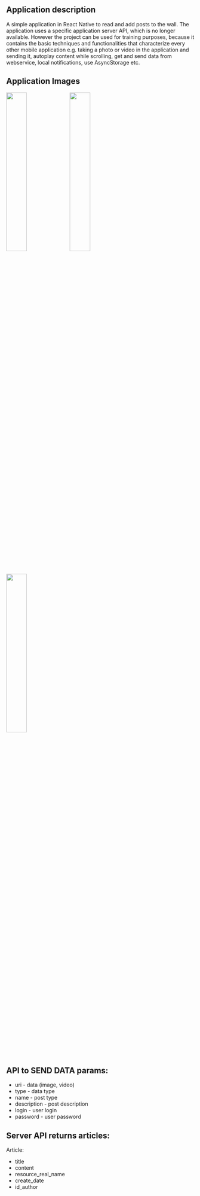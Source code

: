 ## Application description

A simple application in React Native to read and add posts to the wall. The application uses a specific application server API, which is no longer available. However the project can be used for training purposes, because it contains the basic techniques and functionalities that characterize every other mobile application e.g. taking a photo or video in the application and sending it, autoplay content while scrolling, get and send data from webservice, local notifications, use AsyncStorage etc.

## Application Images

<img src="https://lh3.googleusercontent.com/tNDTjemNyv9KwfbANggn7yVsDLnBssUS-sN3c2OS3Wz2fRzwanaQfVpMFPbBHvfUNx9Abe0iSSCxEosTBQ1JRZDayXwETKftR2Dz4s9u7_rir7yhznI7iiFjyZWXq_QjdgLsZcKC-R42lCFAYLv36FZRUpadTXmvW3UO3GQLa4AFG9_UrHqB2_bKvEcjvts4-BL6GuLCHk-w3Jl0eHedtcys4vnzBKsmVMUwa7orHF2eg3SOzKxui1xM0BRnvsEiTMeClaYUhIq5jJjqb5UaygEFFHUSSGQgPNvVumc4swLlpW4DEulnKM4npbBqX-zmsReGmgN9Mrb55b1avwhhJbmG0i29OUsm9KgnjO0vowu9TOP5Ib906ZXjuybcDQ0adyb_9W4M9LCaiNNn2smNxmoawKGx6YDqS5FnqIit64tg4wD_K2ZzvyEiNIO4WCBk86TA5N15MlducpxDWl7ABO5ak2wsZ0pjT68X-EexcClHvw1yrTnV-HSqxeyxfQos0Is7s4ub-zZl5KchNJHBv7a4n6HryJgCkRiq_mC1OskKHTf64EPTPwJoU7Lzn7jUjYkw4shvJrS2ov_D5WLMYqAdFTqO5dK8LLXQAd-a6Hq6ZCHONPVAvwxTwJKBN92kffrGK0p3t5mGv6snrDS6EHvFWAtf_nU3EtGHhrO76tA3b-9i5F3EfRw=w456-h937-no" style="width:33%"/>


<img src="https://lh3.googleusercontent.com/5VjIUB9ZHtSxjazcesgOEBa8pDW9Q6qPxWZM8Lp9BR3_zjmyy0QjNMTGVZ65JJVBb9bBxaNYE83QLSB_OfkQ7aCAx8DH3i4eCPeBEleunPUtGqTMY_CuR-fC8oLNkk1qHz33h-C9u3QYQ0iw5pWkfAv9Ol4bJOo_YWacanl3GEa7btjEB8Zt4RKe3TNoyfOsGZ9IBG58UNcSrZQOtzRW2qjNj_6q3VgOLyrpdhyqCJDqmTaoJH5D4wu3NZUZaIE7L7sjT5-FceRD2W_OlIbRylX0TGfNp9rh43gve6poI9_oabhe00HbxN-Iac1RSU1iNYKdxThTvg7Pbg7ld7s-yiU9s-Yu6oc3D0ZzZSttYxJI_fm6epewF0ZQv-PEQ8OT70Os8RJikhK2iN3iKF0_lg1DlE10jfDdH5JPqgmnz3SpekB6gM2M3mmZ8xMrmoClTgXQ-LXG5MG6I-0_CZgHmvzOyx-NN9FnyFfL6PDVHhefWmO3GHpfwvS5jPLLxxaIGmZpCIDEJQXDr5KGbbp0rSisYb7pY4rKHg9c9-f0gUTnANf2GnCrh1F5Q4qn0fQxmJcGTmMNrUy8939NQFUozTQ3TZdTJFhdedbBnuAANrJ1O30B6350UAaMInN3QJKwAxFwss7Kr1zH10KPei0xQgY623hrbrRqQp7UTK5FpjsQ-xD4hLXvP1A=w456-h937-no" style="width:33%"/>

<img src="https://lh3.googleusercontent.com/PeJtlbJ42rxGMCfGK_hecDRpKaex5oYuln8LLJCaCMlrl58T9iljRsFHjhisE7b7fDgyI4yusGxHZlCYHxIPWIFf8jP9RCDPLVRTdtW59wvTORlOOjYyfAjq3-EZ_3dHSb7om-pJnY9Hu1e2WmIjR2ae_kxsyqKTo5bFnXLDzijlHoAfrcujtW9QMuRIA2Xpea-cT9z_VZJotgqFwi7JnqwDNm_xxjdb0CUcLpQ8KCkTiZs7PfAesVoN6tA3nch-YlidYxJqNvOOHIe4c6jXABRFfADS2VuIJ1KLMOMdeP4ym2oLUyBR-Q_u_Qi3l5ONxhEzxWTAynjHASk5FVUXUo5CAfbreMEddZXm0qy4iGH2GFRWuo60Fz6YimCiYM0qjsASkbgWbQy4sN40dcq72DvdmDSrGJosHbxuKAlSdvMJ6x-uMhoOaicx2R_p6zGEmKnGoISjdVeFYL3UWH_xKaUEaXOXStnSvoKDwti5LyvgqkKP2zyyMWd4MUaf4OFCdHxrkN0mCWtU_HaHyiM7CxudrkOQJ_16Ob3C1JguEecYYVg2yZ6fyC9Ge1z7OBAU96JJUkmtaXhbo7lofrMYjnqqYl4e2vq5oP_R4Dy7jxWfR2rG_zkxySMGRFGlq2snWniP-358Rjpx9T5bJL2EiYpupb-CjNlKn3FrcWB2YO-Y-hkKjsHd-sw=w456-h937-no" style="width:33%"/>

## API to SEND DATA params:
<ul>
<li>uri - data (image, video)</li>
<li>type - data type</li>
<li>name - post type</li>
<li>description - post description</li>
<li>login - user login</li>
<li>password - user password</li>
</ul>



## Server API returns articles:
Article:
<ul>
<li>title</li>
<li>content</li>
<li>resource_real_name</li>
<li>create_date</li>
<li>id_author</li>
</ul>
